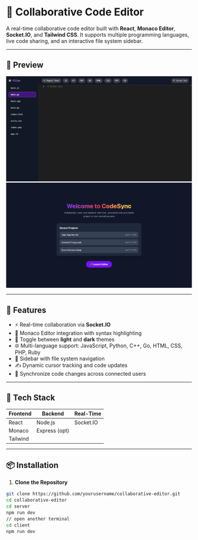 # 🧠 Collaborative Code Editor

A real-time collaborative code editor built with **React**, **Monaco Editor**, **Socket.IO**, and **Tailwind CSS**. It supports multiple programming languages, live code sharing, and an interactive file system sidebar.

___

## 📸 Preview

![Preview 1](client/src/assets/img1.png)
![Preview 2](client/src/assets/img2.png)

---

## 🚀 Features

- ⚡ Real-time collaboration via **Socket.IO**
- 🧠 Monaco Editor integration with syntax highlighting
- 🌙 Toggle between **light** and **dark** themes
- 🌐 Multi-language support: JavaScript, Python, C++, Go, HTML, CSS, PHP, Ruby
- 📁 Sidebar with file system navigation
- ✍️ Dynamic cursor tracking and code updates
- 🔁 Synchronize code changes across connected users




---

## 🧰 Tech Stack

| Frontend | Backend      | Real-Time |
|----------|--------------|-----------|
| React    | Node.js      | Socket.IO |
| Monaco   | Express (opt)|           |
| Tailwind |              |           |

---

## 📦 Installation

1. **Clone the Repository**

```bash
git clone https://github.com/yourusername/collaborative-editor.git
cd collaborative-editor
cd server
npm run dev
// open another terminal
cd client
npm run dev
